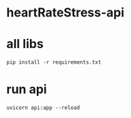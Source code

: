 # heartRateStress-api

   #  all libs

    pip install -r requirements.txt

   #  run api

    uvicorn api:app --reload
